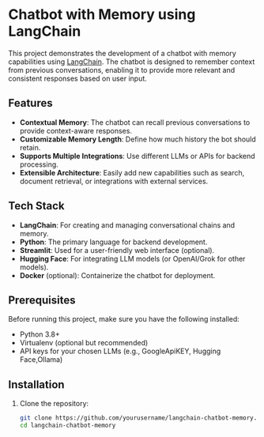 # Chatbot with Memory using LangChain

This project demonstrates the development of a chatbot with memory capabilities using [LangChain](https://langchain.com). The chatbot is designed to remember context from previous conversations, enabling it to provide more relevant and consistent responses based on user input.

## Features
- **Contextual Memory**: The chatbot can recall previous conversations to provide context-aware responses.
- **Customizable Memory Length**: Define how much history the bot should retain.
- **Supports Multiple Integrations**: Use different LLMs or APIs for backend processing.
- **Extensible Architecture**: Easily add new capabilities such as search, document retrieval, or integrations with external services.

## Tech Stack
- **LangChain**: For creating and managing conversational chains and memory.
- **Python**: The primary language for backend development.
- **Streamlit**: Used for a user-friendly web interface (optional).
- **Hugging Face**: For integrating LLM models (or OpenAI/Grok for other models).
- **Docker** (optional): Containerize the chatbot for deployment.

## Prerequisites
Before running this project, make sure you have the following installed:
- Python 3.8+
- Virtualenv (optional but recommended)
- API keys for your chosen LLMs (e.g., GoogleApiKEY, Hugging Face,Ollama)

## Installation

1. Clone the repository:
   ```bash
   git clone https://github.com/yourusername/langchain-chatbot-memory.git
   cd langchain-chatbot-memory

